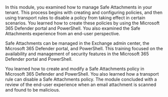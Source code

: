 In this module, you examined how to manage Safe Attachments in your tenant. This process begins with creating and configuring policies, and then using transport rules to disable a policy from taking effect in certain scenarios. You learned how to create these policies by using the Microsoft 365 Defender portal and PowerShell. You also examined the Safe Attachments experience from an end-user perspective.<br>

Safe Attachments can be managed in the Exchange admin center, the Microsoft 365 Defender portal, and PowerShell. This training focused on the availability and management of security features in the Microsoft 365 Defender portal and PowerShell.

You learned how to create and modify a Safe Attachments policy in Microsoft 365 Defender and PowerShell. You also learned how a transport rule can disable a Safe Attachments policy. The module concluded with a review of the end-user experience when an email attachment is scanned and found to be malicious.
